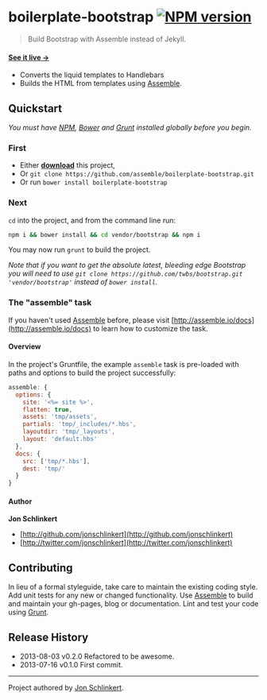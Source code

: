 # boilerplate-bootstrap [![NPM version](https://badge.fury.io/js/boilerplate-bootstrap.png)](http://badge.fury.io/js/boilerplate-bootstrap)

> Build Bootstrap with Assemble instead of Jekyll.

#### [See it live →](http://assemble.github.io/boilerplate-bootstrap/)

* Converts the liquid templates to Handlebars
* Builds the HTML from templates using [Assemble][assemble].

## Quickstart
_You must have [NPM](npmjs.org), [Bower][bower] and [Grunt][grunt] installed globally before you begin._

### First

* Either **[download][download]** this project,
* Or `git clone https://github.com/assemble/boilerplate-bootstrap.git`
* Or run `bower install boilerplate-bootstrap`

### Next

`cd` into the project, and from the command line run:

```bash
npm i && bower install && cd vendor/bootstrap && npm i
```

You may now run `grunt` to build the project.

_Note that if you want to get the absolute latest, bleeding edge Bootstrap you will need to use `git clone https://github.com/twbs/bootstrap.git 'vendor/bootstrap'` instead of `bower install`._


### The "assemble" task
If you haven't used [Assemble][assemble] before, please visit [http://assemble.io/docs](http://assemble.io/docs) to learn how to customize the task.

#### Overview
In the project's Gruntfile, the example `assemble` task is pre-loaded with paths and options to build the project successfully:

```js
assemble: {
  options: {
    site: '<%= site %>',
    flatten: true,
    assets: 'tmp/assets',
    partials: 'tmp/_includes/*.hbs',
    layoutdir: 'tmp/_layouts',
    layout: 'default.hbs'
  },
  docs: {
    src: ['tmp/*.hbs'],
    dest: 'tmp/'
  }
}
```

#### Author

**Jon Schlinkert**

+ [http://github.com/jonschlinkert](http://github.com/jonschlinkert)
+ [http://twitter.com/jonschlinkert](http://twitter.com/jonschlinkert)


## Contributing
In lieu of a formal styleguide, take care to maintain the existing coding style. Add unit tests for any new or changed functionality. Use [Assemble][assemble] to build and maintain your gh-pages, blog or documentation. Lint and test your code using [Grunt](http://gruntjs.com/).


## Release History
* 2013-08-03    v0.2.0    Refactored to be awesome.
* 2013-07-16    v0.1.0    First commit.


***


Project authored by [Jon Schlinkert](https://github.com/jonschlinkert/).


[download]: https://github.com/assemble/boilerplate-bootstrap/archive/master.zip "Download boilerplate-bootstrap"
[helpers]: https://github.com/assemble/handlebars-helpers "Handlebars Helpers"
[assemble]: https://github.com/assemble/assemble/ "Assemble"
[assemble-boilerplates]: https://github.com/assemble/assemble-boilerplates "Assemble Boilerplates"

[bower]: https://github.com/bower/bower
[grunt]: http://gruntjs.com
[gruntfile]: http://gruntjs.com/sample-gruntfile
[configuring tasks]: http://gruntjs.com/configuring-tasks
[tasks-and-targets]: http://gruntjs.com/configuring-tasks#task-configuration-and-targets
[files-object]: http://gruntjs.com/configuring-tasks#building-the-files-object-dynamically